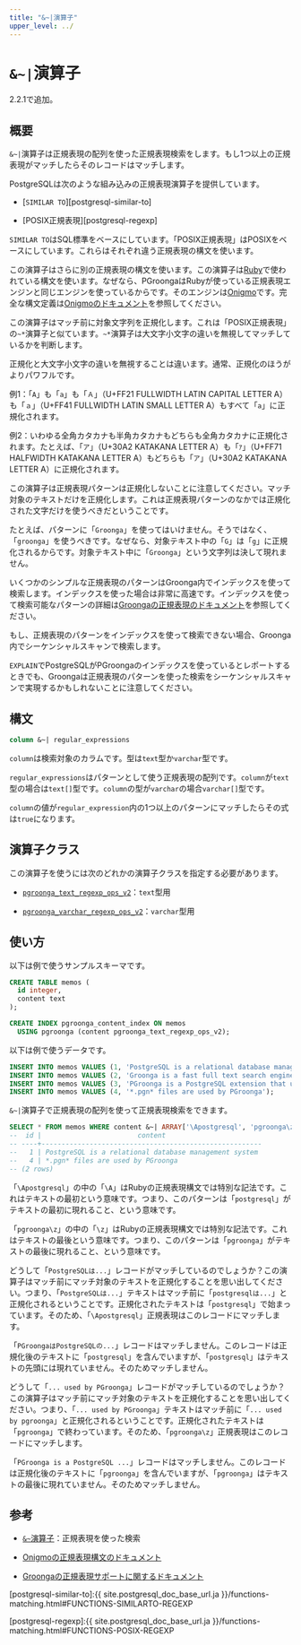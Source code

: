 ```yaml
---
title: "&~|演算子"
upper_level: ../
---
```


# `&~|`演算子

2.2.1で追加。

## 概要

`&~|`演算子は正規表現の配列を使った正規表現検索をします。もし1つ以上の正規表現がマッチしたらそのレコードはマッチします。

PostgreSQLは次のような組み込みの正規表現演算子を提供しています。

  * [`SIMILAR TO`][postgresql-similar-to]

  * [POSIX正規表現][postgresql-regexp]

`SIMILAR TO`はSQL標準をベースにしています。「POSIX正規表現」はPOSIXをベースにしています。これらはそれぞれ違う正規表現の構文を使います。

この演算子はさらに別の正規表現の構文を使います。この演算子は[Ruby][ruby]で使われている構文を使います。なぜなら、PGroongaはRubyが使っている正規表現エンジンと同じエンジンを使っているからです。そのエンジンは[Onigmo][onigmo]です。完全な構文定義は[Onigmoのドキュメント][onigmo-document]を参照してください。

この演算子はマッチ前に対象文字列を正規化します。これは「POSIX正規表現」の`~*`演算子と似ています。`~*`演算子は大文字小文字の違いを無視してマッチしているかを判断します。

正規化と大文字小文字の違いを無視することは違います。通常、正規化のほうがよりパワフルです。

例1：「`A`」も「`a`」も「`Ａ`」（U+FF21 FULLWIDTH LATIN CAPITAL LETTER A）も「`ａ`」（U+FF41 FULLWIDTH LATIN SMALL LETTER A）もすべて「`a`」に正規化されます。

例2：いわゆる全角カタカナも半角カタカナもどちらも全角カタカナに正規化されます。たとえば、「`ア`」（U+30A2 KATAKANA LETTER A）も「`ｱ`」（U+FF71 HALFWIDTH KATAKANA LETTER A）もどちらも「`ア`」（U+30A2 KATAKANA LETTER A）に正規化されます。

この演算子は正規表現パターンは正規化しないことに注意してください。マッチ対象のテキストだけを正規化します。これは正規表現パターンのなかでは正規化された文字だけを使うべきだということです。

たとえば、パターンに「`Groonga`」を使ってはいけません。そうではなく、「`groonga`」を使うべきです。なぜなら、対象テキスト中の「`G`」は「`g`」に正規化されるからです。対象テキスト中に「`Groonga`」という文字列は決して現れません。

いくつかのシンプルな正規表現のパターンはGroonga内でインデックスを使って検索します。インデックスを使った場合は非常に高速です。インデックスを使って検索可能なパターンの詳細は[Groongaの正規表現のドキュメント][groonga-regular-expression]を参照してください。

もし、正規表現のパターンをインデックスを使って検索できない場合、Groonga内でシーケンシャルスキャンで検索します。

`EXPLAIN`でPostgreSQLがPGroongaのインデックスを使っているとレポートするときでも、Groongaは正規表現のパターンを使った検索をシーケンシャルスキャンで実現するかもしれないことに注意してください。

## 構文

```sql
column &~| regular_expressions
```

`column`は検索対象のカラムです。型は`text`型か`varchar`型です。

`regular_expressions`はパターンとして使う正規表現の配列です。`column`が`text`型の場合は`text[]`型です。`column`の型が`varchar`の場合`varchar[]`型です。

`column`の値が`regular_expression`内の1つ以上のパターンにマッチしたらその式は`true`になります。

## 演算子クラス

この演算子を使うには次のどれかの演算子クラスを指定する必要があります。

  * [`pgroonga_text_regexp_ops_v2`][text-regexp-ops-v2]：`text`型用

  * [`pgroonga_varchar_regexp_ops_v2`][varchar-regexp-ops-v2]：`varchar`型用

## 使い方

以下は例で使うサンプルスキーマです。

```sql
CREATE TABLE memos (
  id integer,
  content text
);

CREATE INDEX pgroonga_content_index ON memos
  USING pgroonga (content pgroonga_text_regexp_ops_v2);
```

以下は例で使うデータです。

```sql
INSERT INTO memos VALUES (1, 'PostgreSQL is a relational database management system');
INSERT INTO memos VALUES (2, 'Groonga is a fast full text search engine that supports all languages');
INSERT INTO memos VALUES (3, 'PGroonga is a PostgreSQL extension that uses Groonga as index');
INSERT INTO memos VALUES (4, '*.pgn* files are used by PGroonga');
```

`&~|`演算子で正規表現の配列を使って正規表現検索をできます。

```sql
SELECT * FROM memos WHERE content &~| ARRAY['\Apostgresql', 'pgroonga\z'];
--  id |                        content                        
-- ----+-------------------------------------------------------
--   1 | PostgreSQL is a relational database management system
--   4 | *.pgn* files are used by PGroonga
-- (2 rows)
```

「`\Apostgresql`」の中の「`\A`」はRubyの正規表現構文では特別な記法です。これはテキストの最初という意味です。つまり、このパターンは「`postgresql`」がテキストの最初に現れること、という意味です。

「`pgroonga\z`」の中の「`\z`」はRubyの正規表現構文では特別な記法です。これはテキストの最後という意味です。つまり、このパターンは「`pgroonga`」がテキストの最後に現れること、という意味です。

どうして「`PostgreSQLは...`」レコードがマッチしているのでしょうか？この演算子はマッチ前にマッチ対象のテキストを正規化することを思い出してください。つまり、「`PostgreSQLは...`」テキストはマッチ前に「`postgresqlは...`」と正規化されるということです。正規化されたテキストは「`postgresql`」で始まっています。そのため、「`\Apostgresql`」正規表現はこのレコードにマッチします。

「`PGroongaはPostgreSQLの...`」レコードはマッチしません。このレコードは正規化後のテキストに「`postgresql`」を含んでいますが、「`postgresql`」はテキストの先頭には現れていません。そのためマッチしません。

どうして「`... used by PGroonga`」レコードがマッチしているのでしょうか？この演算子はマッチ前にマッチ対象のテキストを正規化することを思い出してください。つまり、「`... used by PGroonga`」テキストはマッチ前に「`... used by pgroonga`」と正規化されるということです。正規化されたテキストは「`pgroonga`」で終わっています。そのため、「`pgroonga\z`」正規表現はこのレコードにマッチします。

「`PGroonga is a PostgreSQL ...`」レコードはマッチしません。このレコードは正規化後のテキストに「`pgroonga`」を含んでいますが、「`pgroonga`」はテキストの最後に現れていません。そのためマッチしません。

## 参考

  * [`&~`演算子][regular-expression-v2]：正規表現を使った検索

  * [Onigmoの正規表現構文のドキュメント][onigmo-document]

  * [Groongaの正規表現サポートに関するドキュメント][groonga-regular-expression]

[postgresql-similar-to]:{{ site.postgresql_doc_base_url.ja }}/functions-matching.html#FUNCTIONS-SIMILARTO-REGEXP

[postgresql-regexp]:{{ site.postgresql_doc_base_url.ja }}/functions-matching.html#FUNCTIONS-POSIX-REGEXP

[ruby]:https://www.ruby-lang.org/ja/

[onigmo]:https://github.com/k-takata/Onigmo

[onigmo-document]:https://github.com/k-takata/Onigmo/blob/master/doc/RE.ja

[groonga-regular-expression]:http://groonga.org/ja/docs/reference/regular_expression.html#regular-expression-index

[regular-expression-v2]:regular-expression-v2.html

[text-regexp-ops-v2]:../#text-regexp-ops-v2

[varchar-regexp-ops-v2]:../#varchar-regexp-ops-v2
